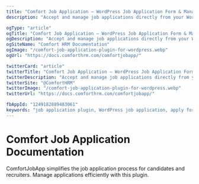 ```yaml
---
title: "Comfort Job Application – WordPress Job Application Form & Management Plugin"
description: "Accept and manage job applications directly from your WordPress site with Comfort Job Application. A powerful plugin that works with or without a job board. Create application forms, collect resumes, and streamline hiring easily."

ogType: "article"
ogTitle: "Comfort Job Application – WordPress Job Application Form & Management Plugin"
ogDescription: "Accept and manage job applications directly from your WordPress site with Comfort Job Application. A powerful plugin that works with or without a job board. Create application forms, collect resumes, and streamline hiring easily."
ogSiteName: "Comfort HRM Documentation"
ogImage: "/comfort-job-application-plugin-for-wordpress.webp"
ogUrl: "https://docs.comforthrm.com/comfortjobapp/"

twitterCard: "article"
twitterTitle: "Comfort Job Application – WordPress Job Application Form & Management Plugin"
twitterDescription: "Accept and manage job applications directly from your WordPress site with Comfort Job Application. A powerful plugin that works with or without a job board. Create application forms, collect resumes, and streamline hiring easily."
twitterSite: "@ComfortHRM"
twitterImage: "/comfort-job-application-plugin-for-wordpress.webp"
twitterUrl: "https://docs.comforthrm.com/comfortjobapp/"

fbAppId: "1249182889483061"
keywords: "job application plugin, WordPress job application, apply for job WordPress, job application form plugin, WordPress hiring plugin, job application form builder, HR plugin WordPress, resume submission WordPress, Comfort Job Application, recruitment plugin WordPress"
---
```


# Comfort Job Application Documentation

ComfortJobApp simplifies the job application process for candidates and recruiters. Manage applications efficiently with this plugin.


